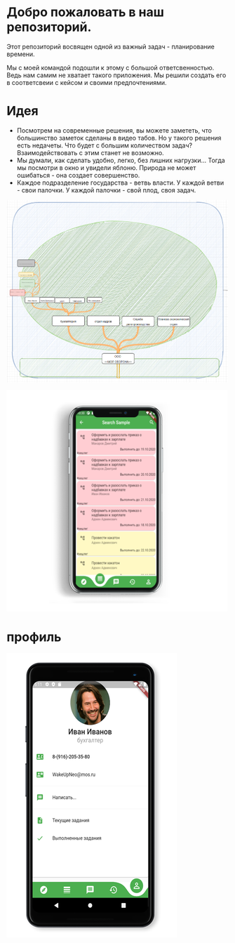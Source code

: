 



# Добро пожаловать  в наш репозиторий.

Этот репозиторий восвящен одной из важный задач - планирование времени.

Мы с моей командой подошли к этому с большой ответсвенностью. Ведь нам самим не хватает такого приложения. Мы решили создать его в соответсвеии с кейсом и своими предпочтениями.

# Идея

* Посмотрем на современные решения, вы можете замететь, что большинство заметок сделаны в видео табов. Но у такого решения есть недачеты. Что будет с большим количеством задач? Взаимодействовать с этим станет не возможно. 
* Мы думали, как сделать удобно, легко, без лишних нагрузки... Тогда мы посмотри в окно и увидели яблоню. Природа не может ошибаться - она создает совершенство. 
* Каждое подразделение государства - ветвь власти.  У каждой ветви - свои палочки. У каждой палочки - свой плод, своя задач.


![Alt-текст](https://github.com/mentoster/digital_breakthrough/blob/master/assets/images/graf.png?raw=true)


![Alt-текст](https://github.com/mentoster/digital_breakthrough/blob/master/%D0%9E%20%D0%BF%D1%80%D0%BE%D0%B5%D0%BA%D1%82%D0%B5/screenshots/unknown.png?raw=true)

# профиль 
![Alt-текст](https://github.com/mentoster/digital_breakthrough/blob/master/%D0%9E%20%D0%BF%D1%80%D0%BE%D0%B5%D0%BA%D1%82%D0%B5/screenshots/1.png?raw=true)
